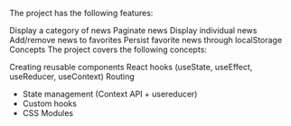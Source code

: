 The project has the following features:

Display a category of news
Paginate news
Display individual news
Add/remove news to favorites
Persist favorite news through localStorage
Concepts
The project covers the following concepts:

Creating reusable components
React hooks (useState, useEffect, useReducer, useContext)
Routing
- State management (Context API + usereducer)
- Custom hooks
- CSS Modules



